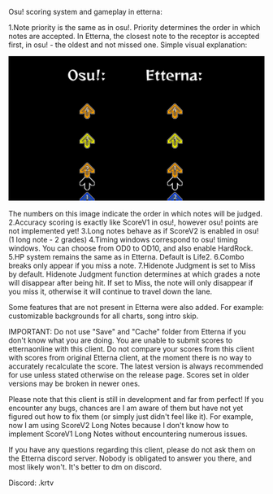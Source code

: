 Osu! scoring system and gameplay in etterna:

1.Note priority is the same as in osu!. Priority determines the order in which notes are accepted. In Etterna, the closest note to the receptor is accepted first, in osu! - the oldest and not missed one.
Simple visual explanation:

<p align="left">
    <img src="Docs/images/prior.png">
</p>

The numbers on this image indicate the order in which notes will be judged.
2.Accuracy scoring is exactly like ScoreV1 in osu!, however osu! points are not implemented yet!
3.Long notes behave as if ScoreV2 is enabled in osu! (1 long note - 2 grades)
4.Timing windows correspond to osu! timing windows. You can choose from OD0 to OD10, and also enable HardRock.
5.HP system remains the same as in Etterna. Default is Life2.
6.Combo breaks only appear if you miss a note.
7.Hidenote Judgment is set to Miss by default. Hidenote Judgment function determines at which grades a note will disappear after being hit. If set to Miss, the note will only disappear if you miss it, otherwise it will continue to travel down the lane.

Some features that are not present in Etterna were also added. For example: customizable backgrounds for all charts, song intro skip.

IMPORTANT:
Do not use "Save" and "Cache" folder from Etterna if you don't know what you are doing. 
You are unable to submit scores to etternaonline with this client. 
Do not compare your scores from this client with scores from original Etterna client, at the moment there is no way to accurately recalculate the score.
The latest version is always recommended for use unless stated otherwise on the release page. Scores set in older versions may be broken in newer ones.

Please note that this client is still in development and far from perfect! 
If you encounter any bugs, chances are I am aware of them but have not yet figured out how to fix them (or simply just didn't feel like it). 
For example, now I am using ScoreV2 Long Notes because I don't know how to implement ScoreV1 Long Notes without encountering numerous issues.

If you have any questions regarding this client, please do not ask them on the Etterna discord server. Nobody is obligated to answer you there, and most likely won't. It's better to dm on discord.

Discord: .krtv
